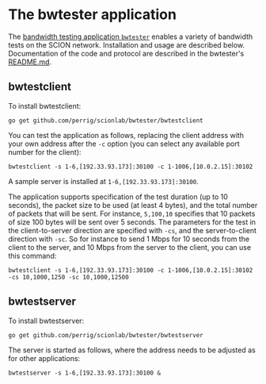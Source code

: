 
# The bwtester application

The [bandwidth testing application `bwtester`](https://github.com/perrig/scionlab/) enables a variety of bandwidth tests on the SCION network. Installation and usage are described below. Documentation of the code and protocol are described in the bwtester's [README.md](https://github.com/perrig/scionlab/blob/master/bwtester/README.md).

## bwtestclient

To install bwtestclient:
```shell
go get github.com/perrig/scionlab/bwtester/bwtestclient
```

You can test the application as follows, replacing the client address with your own address after the `-c` option (you can select any available port number for the client):

```shell
bwtestclient -s 1-6,[192.33.93.173]:30100 -c 1-1006,[10.0.2.15]:30102
```

A sample server is installed at `1-6,[192.33.93.173]:30100`.

The application supports specification of the test duration (up to 10 seconds), the packet size to be used (at least 4 bytes), and the total number of packets that will be sent. For instance, `5,100,10` specifies that 10 packets of size 100 bytes will be sent over 5 seconds. The parameters for the test in the client-to-server direction are specified with `-cs`, and the server-to-client direction with `-sc`. So for instance to send 1 Mbps for 10 seconds from the client to the server, and 10 Mbps from the server to the client, you can use this command:

```shell
bwtestclient -s 1-6,[192.33.93.173]:30100 -c 1-1006,[10.0.2.15]:30102 -cs 10,1000,1250 -sc 10,1000,12500
```

## bwtestserver

To install bwtestserver:
```shell
go get github.com/perrig/scionlab/bwtester/bwtestserver
```

The server is started as follows, where the address needs to be adjusted as for other applications:

```shell
bwtestserver -s 1-6,[192.33.93.173]:30100 &
```
